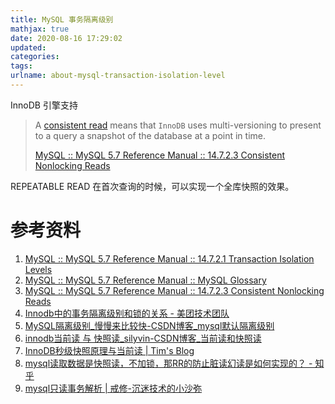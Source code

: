 ```yaml
---
title: MySQL 事务隔离级别
mathjax: true
date: 2020-08-16 17:29:02
updated:
categories:
tags:
urlname: about-mysql-transaction-isolation-level
---
```




<!-- more -->



InnoDB 引擎支持



> A [consistent read](https://dev.mysql.com/doc/refman/5.7/en/glossary.html#glos_consistent_read) means that `InnoDB` uses multi-versioning to present to a query a snapshot of the database at a point in time.
>
> [MySQL :: MySQL 5.7 Reference Manual :: 14.7.2.3 Consistent Nonlocking Reads](https://dev.mysql.com/doc/refman/5.7/en/innodb-consistent-read.html)

REPEATABLE READ 在首次查询的时候，可以实现一个全库快照的效果。





# 参考资料

1. [MySQL :: MySQL 5.7 Reference Manual :: 14.7.2.1 Transaction Isolation Levels](https://dev.mysql.com/doc/refman/5.7/en/innodb-transaction-isolation-levels.html)
2. [MySQL :: MySQL 5.7 Reference Manual :: MySQL Glossary](https://dev.mysql.com/doc/refman/5.7/en/glossary.html#glos_consistent_read)
3. [MySQL :: MySQL 5.7 Reference Manual :: 14.7.2.3 Consistent Nonlocking Reads](https://dev.mysql.com/doc/refman/5.7/en/innodb-consistent-read.html)
4. [Innodb中的事务隔离级别和锁的关系 - 美团技术团队](https://tech.meituan.com/2014/08/20/innodb-lock.html)
5. [MySQL隔离级别_慢慢来比较快-CSDN博客_mysql默认隔离级别](https://blog.csdn.net/taylor_tao/article/details/7063639)
6. [innodb当前读 与 快照读_silyvin-CSDN博客_当前读和快照读](https://blog.csdn.net/silyvin/article/details/79280934)
7. [InnoDB秒级快照原理与当前读 | Tim's Blog](https://zouchanglin.cn/2020/02/27/InnoDB秒级快照原理与当前读/)
8. [mysql读取数据是快照读，不加锁，那RR的防止脏读幻读是如何实现的？ - 知乎](https://www.zhihu.com/question/52591731)
9. [mysql只读事务解析 | 戒修-沉迷技术的小沙弥](https://leokongwq.github.io/2017/10/21/mysql-read-only-transaction.html)